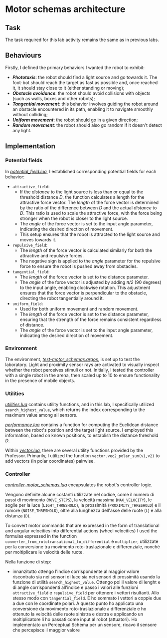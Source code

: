 # Motor schemas architecture

## Task
The task required for this lab activity remains the same as in previous labs.

## Behaviours
Firstly, I defined the primary behaviors I wanted the robot to exhibit:
- ***Phototaxis***: the robot should find a light source and go towards it. 
The foot-bot should reach the target as fast as possible and, once reached it, it should stay close to it (either standing or moving);
- ***Obstacle avoidance***: the robot should avoid collisions with objects (such as walls, boxes and other robots);
- ***Tangential movement***: this behavior involves guiding the robot around an obstacle encountered in its path, enabling it to navigate smoothly without colliding;
- ***Uniform movement***: the robot should go in a given direction;
- ***Random movement***: the robot should also go random if it doesn't detect any light.

## Implementation
### Potential fields
In *[potential_field.lua](potential_field.lua)*, I established corresponding potential fields for each behavior:
- `attractive_field`:
  - If the *distance* to the light source is less than or equal to the threshold distance *D*, the function calculates a length for the attractive force vector.
  The *length* of the force vector is determined by the ratio of the difference between *D* and the actual *distance* to *D*. 
  This ratio is used to scale the attractive force, with the force being stronger when the robot is closer to the light source.
  - The *angle* of the force vector is set to the input angle parameter, indicating the desired direction of movement.
  - This setup ensures that the robot is attracted to the light source and moves towards it.
- `repulsive_field`:
  - The *length* of the force vector is calculated similarly for both the attractive and repulsive forces.
  - The negative sign is applied to the *angle* parameter for the repulsive force to ensure the robot is pushed away from obstacles.
- `tangential_field`:
  - The *length* of the force vector is set to the distance parameter.
  - The *angle* of the force vector is adjusted by adding *π/2* (90 degrees) to the input angle, enabling clockwise rotation.
  This adjustment ensures that the force vector is perpendicular to the obstacle, directing the robot tangentially around it.
- `uniform_field`: 
  - Used for both uniform movement and random movement.
  - The *length* of the force vector is set to the distance parameter, ensuring that the strength of the force remains consistent regardless of distance.
  - The *angle* of the force vector is set to the input angle parameter, indicating the desired direction of movement.

### Environment
The environment, *[test-motor_schemas.argos](test-motor_schemas.argos)*, is set up to test the laboratory.
Light and proximity sensor rays are activated to visually inspect whether the robot perceives stimuli or not.
Initially, I tested the controller with a single robot in the arena, then scaled up to 10 to ensure functionality in the presence of mobile objects.

### Utilities
*[utilities.lua](utilities.lua)* contains utility functions, and in this lab, I specifically utilized `search_highest_value`, which returns the index corresponding to the maximum value among all sensors.

*[performance.lua](performance.lua)* contains a function for computing the Euclidean distance between the robot's position and the target light source.
I employed this information, based on known positions, to establish the distance threshold *D*.

Within *[vector.lua](vector.lua)*, there are several utility functions provided by the Professor.
Primarily, I utilized the function `vector.vec2_polar_sum(v1,v2)` to add vectors (in polar coordinates) pairwise.

### Controller
*[controller-motor_schemas.lua](controller-motor_schemas.lua)* encapsulates the robot's controller logic.

Vengono definite alcune costanti utilizzate nel codice, come il numero di passi di movimento (`MOVE_STEPS`), la velocità massima (`MAX_VELOCITY`), le soglie per la luce (`LIGHT_THRESHOLD`), la prossimità (`PROXIMITY_THRESHOLD`) e il rumore (`NOISE_THRESHOLD`), oltre alla lunghezza dell'asse delle ruote (`L`) e alla distanza (`D`).

To convert motor commands that are expressed in the form of translational and angular
velocities into differential actions (wheel velocities) I used the formulas expressed in the function `converter_from_rototransational_to_differential` e `multiplier`, utilizzate per la conversione tra movimento roto-traslazionale e differenziale, nonché per moltiplicare le velocità delle ruote.

Nella funzione di step:
- innanzitutto ottengo l'indice corrispondente al maggior valore riscontrato sia nei sensori di luce sia nei sensori di prossimità usando la funzione di utilità `search_highest_value`. 
Ottengo poi il valore di lenght e di angle corrispondenti all'indice e passo i valori alle funzioni `attractive_field` e `repulsive_field` per ottenere i vettori risultanti. Allo stesso modo con `tangential_field`. 
E ho sommato i vettori a coppie due a due con le coordinate polari. 
A questo punto ho applicato una conversione da movimento roto-traslazionale a differenziale e ho ottenuto la velocità delle ruote sinistra e destra e applicando un moltiplicatore li ho passati come input al robot (attuatori). 
Ho implementato un Perceptual Schema per un sensore, ricavo il sensore che percepisce il maggior valore 
